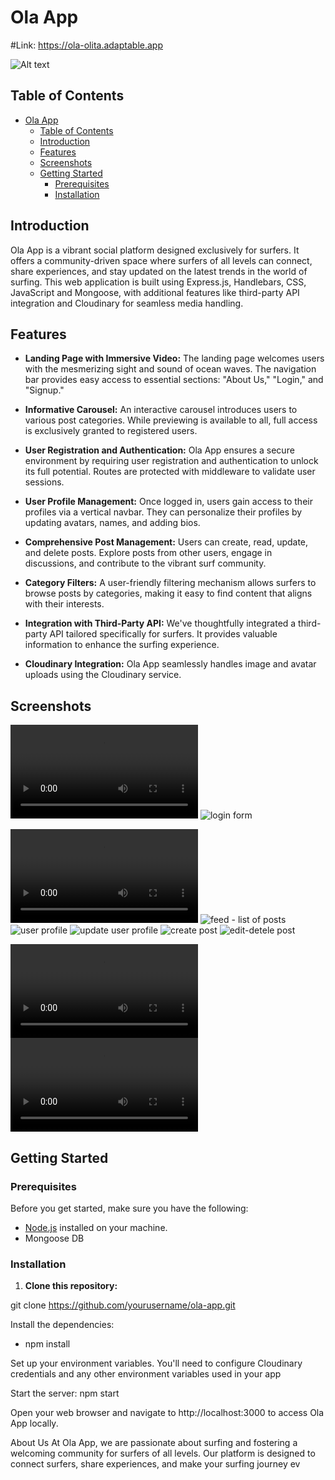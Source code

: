 # Ola App
#Link: https://ola-olita.adaptable.app

![Alt text](public/images/logo-green-login.png)


## Table of Contents

- [Ola App](#ola-app)
  - [Table of Contents](#table-of-contents)
  - [Introduction](#introduction)
  - [Features](#features)
  - [Screenshots](#screenshots)
  - [Getting Started](#getting-started)
    - [Prerequisites](#prerequisites)
    - [Installation](#installation)

## Introduction

Ola App is a vibrant social platform designed exclusively for surfers. It offers a community-driven space where surfers of all levels can connect, share experiences, and stay updated on the
 latest trends in the world of surfing. This web application is built using Express.js, Handlebars, CSS, JavaScript and Mongoose, with additional features like third-party API integration and Cloudinary for seamless media handling.

## Features

- **Landing Page with Immersive Video:** The landing page welcomes users with the mesmerizing sight and sound of ocean waves. The navigation bar provides easy access to essential 
sections: "About Us," "Login," and "Signup."

- **Informative Carousel:** An interactive carousel introduces users to various post categories. While previewing is available to all, full access is exclusively granted to registered users.

- **User Registration and Authentication:** Ola App ensures a secure environment by requiring user registration and authentication to unlock its full potential. Routes are protected with 
middleware to validate user sessions.

- **User Profile Management:** Once logged in, users gain access to their profiles via a vertical navbar. They can personalize their profiles by updating avatars, names, and adding bios.

- **Comprehensive Post Management:** Users can create, read, update, and delete posts. Explore posts from other users, engage in discussions, and contribute to the vibrant surf 
community.

- **Category Filters:** A user-friendly filtering mechanism allows surfers to browse posts by categories, making it easy to find content that aligns with their interests.

- **Integration with Third-Party API:** We've thoughtfully integrated a third-party API tailored specifically for surfers. It provides valuable information to enhance the surfing experience.

- **Cloudinary Integration:** Ola App seamlessly handles image and avatar uploads using the Cloudinary service.

## Screenshots

<!-- ![homepage](public/images/readme-img/homepage.png) -->
![homepage](public/images/readme-img/homepage_video.mp4)
![login form](public/images/readme-img/login.png)
<!-- ![signup form](public/images/readme-img/signup.png) -->
![signup form](public/images/readme-img/signup_video.mp4)
![feed - list of posts](public/images/readme-img/feed_category.png)
![user profile](public/images/readme-img/profile.png)
![update user profile](public/images/readme-img/update-profile.png)
![create post](public/images/readme-img/create_post.png)
![edit-detele post](public/images/readme-img/edit_post.png)
<!-- ![eror404](public/images/readme-img/error404.png) -->
![eror404](public/images/readme-img/404_video.mp4)
![eror500](public/images/readme-img/500-error_page.mp4)

## Getting Started

### Prerequisites

Before you get started, make sure you have the following:

- [Node.js](https://nodejs.org/) installed on your machine.
- Mongoose DB

### Installation

1. **Clone this repository:**

git clone https://github.com/yourusername/ola-app.git

Install the dependencies:

* npm install

Set up your environment variables. You'll need to configure Cloudinary credentials and any other environment variables used in your app

Start the server: npm start

Open your web browser and navigate to http://localhost:3000 to access Ola App locally.

About Us
At Ola App, we are passionate about surfing and fostering a welcoming community for surfers of all levels. Our platform is designed to connect surfers, share experiences, and make your surfing journey ev
